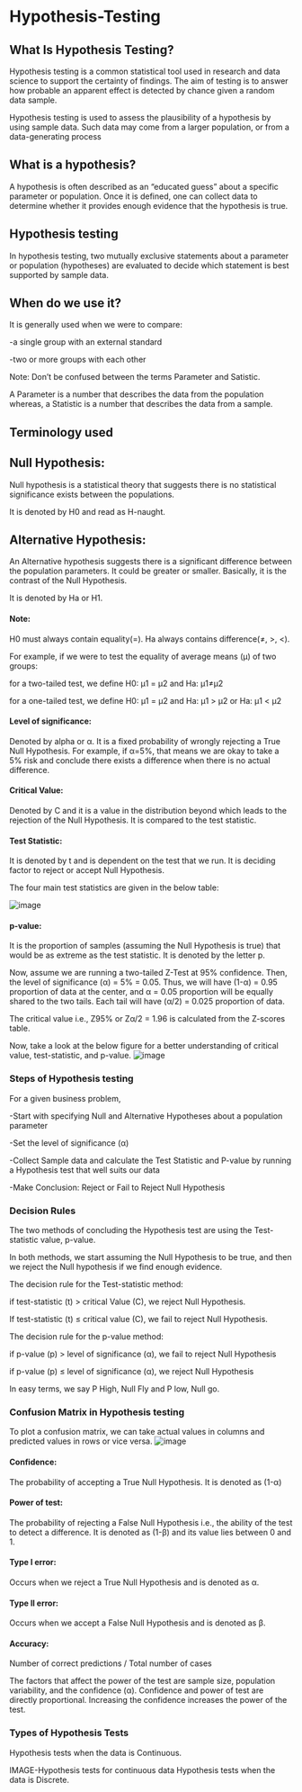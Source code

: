 # Hypothesis-Testing

## What Is Hypothesis Testing?
Hypothesis testing is a common statistical tool used in research and data science to support the certainty of findings. The aim of testing is to answer how probable an apparent effect is detected by chance given a random data sample.

Hypothesis testing is used to assess the plausibility of a hypothesis by using sample data. Such data may come from a larger population, or from a data-generating process

## What is a hypothesis?
A hypothesis is often described as an “educated guess” about a specific parameter or population. Once it is defined, one can collect data to determine whether it provides enough evidence that the hypothesis is true.

## Hypothesis testing
In hypothesis testing, two mutually exclusive statements about a parameter or population (hypotheses) are evaluated to decide which statement is best supported by sample data.

## When do we use it?
It is generally used when we were to compare:

-a single group with an external standard
 
-two or more groups with each other

Note: Don’t be confused between the terms Parameter and Satistic.

A Parameter is a number that describes the data from the population whereas, a Statistic is a number that describes the data from a sample.

## Terminology used
## Null Hypothesis: 
Null hypothesis is a statistical theory that suggests there is no statistical significance exists between the populations.

It is denoted by H0 and read as H-naught.

## Alternative Hypothesis:
An Alternative hypothesis suggests there is a significant difference between the population parameters. It could be greater or smaller. Basically, it is the contrast of the Null Hypothesis.

It is denoted by Ha or H1.

#### Note: 
H0 must always contain equality(=). Ha always contains difference(≠, >, <).

For example, if we were to test the equality of average means (µ) of two groups:

for a two-tailed test, we define H0: µ1 = µ2 and Ha: µ1≠µ2

for a one-tailed test, we define H0: µ1 = µ2 and Ha: µ1 > µ2 or Ha: µ1 < µ2

#### Level of significance: 
Denoted by alpha or α. It is a fixed probability of wrongly rejecting a True Null Hypothesis. For example, if α=5%, that means we are okay to take a 5% risk and conclude there exists a difference when there is no actual difference.

#### Critical Value:
Denoted by C and it is a value in the distribution beyond which leads to the rejection of the Null Hypothesis. It is compared to the test statistic.

#### Test Statistic:
It is denoted by t and is dependent on the test that we run. It is deciding factor to reject or accept Null Hypothesis.

The four main test statistics are given in the below table:

![image](https://user-images.githubusercontent.com/109084435/191764143-f59f763a-4145-439e-b5e0-b56858efe284.png)

#### p-value: 
It is the proportion of samples (assuming the Null Hypothesis is true) that would be as extreme as the test statistic. It is denoted by the letter p.

Now, assume we are running a two-tailed Z-Test at 95% confidence. Then, the level of significance (α) = 5% = 0.05. Thus, we will have (1-α) = 0.95 proportion of data at the center, and α = 0.05 proportion will be equally shared to the two tails. Each tail will have (α/2) = 0.025 proportion of data.

The critical value i.e., Z95% or Zα/2 = 1.96 is calculated from the Z-scores table.

Now, take a look at the below figure for a better understanding of critical value, test-statistic, and p-value.
![image](https://user-images.githubusercontent.com/109084435/191764757-613e0d63-3058-4772-9f54-5385c0e3f00e.png)

### Steps of Hypothesis testing
For a given business problem,


-Start with specifying Null and Alternative Hypotheses about a population parameter

-Set the level of significance (α)

-Collect Sample data and calculate the Test Statistic and P-value by running a Hypothesis test that well suits our data

-Make Conclusion: Reject or Fail to Reject Null Hypothesis

### Decision Rules
The two methods of concluding the Hypothesis test are using the Test-statistic value, p-value.

In both methods, we start assuming the Null Hypothesis to be true, and then we reject the Null hypothesis if we find enough evidence.

The decision rule for the Test-statistic method:

if test-statistic (t) > critical Value (C), we reject Null Hypothesis.

If test-statistic (t) ≤ critical value (C), we fail to reject Null Hypothesis.

The decision rule for the p-value method:

if p-value (p) > level of significance (α), we fail to reject Null Hypothesis

if p-value (p) ≤ level of significance (α), we reject Null Hypothesis

In easy terms, we say P High, Null Fly and P low, Null go.

### Confusion Matrix in Hypothesis testing
To plot a confusion matrix, we can take actual values in columns and predicted values in rows or vice versa.
![image](https://user-images.githubusercontent.com/109084435/191788175-e9005fa7-2969-4c81-a9f2-f4318bef6a9c.png)

#### Confidence: 
The probability of accepting a True Null Hypothesis. It is denoted as (1-α)

#### Power of test: 
The probability of rejecting a False Null Hypothesis i.e., the ability of the test to detect a difference. It is denoted as (1-β) and its value lies between 0 and 1.

#### Type I error: 
Occurs when we reject a True Null Hypothesis and is denoted as α.

#### Type II error:
Occurs when we accept a False Null Hypothesis and is denoted as β.

#### Accuracy:  
Number of correct predictions / Total number of cases

The factors that affect the power of the test are sample size, population variability, and the confidence (α).
Confidence and power of test are directly proportional. Increasing the confidence increases the power of the test.

### Types of Hypothesis Tests
Hypothesis tests when the data is Continuous.

IMAGE-Hypothesis tests for continuous data
Hypothesis tests when the data is Discrete.
